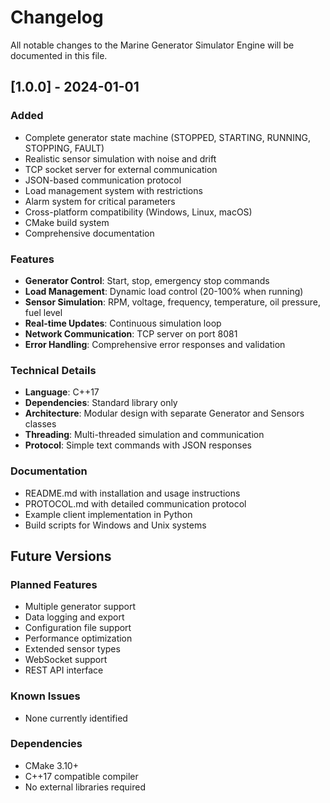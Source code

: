 # Changelog

All notable changes to the Marine Generator Simulator Engine will be documented in this file.

## [1.0.0] - 2024-01-01

### Added
- Complete generator state machine (STOPPED, STARTING, RUNNING, STOPPING, FAULT)
- Realistic sensor simulation with noise and drift
- TCP socket server for external communication
- JSON-based communication protocol
- Load management system with restrictions
- Alarm system for critical parameters
- Cross-platform compatibility (Windows, Linux, macOS)
- CMake build system
- Comprehensive documentation

### Features
- **Generator Control**: Start, stop, emergency stop commands
- **Load Management**: Dynamic load control (20-100% when running)
- **Sensor Simulation**: RPM, voltage, frequency, temperature, oil pressure, fuel level
- **Real-time Updates**: Continuous simulation loop
- **Network Communication**: TCP server on port 8081
- **Error Handling**: Comprehensive error responses and validation

### Technical Details
- **Language**: C++17
- **Dependencies**: Standard library only
- **Architecture**: Modular design with separate Generator and Sensors classes
- **Threading**: Multi-threaded simulation and communication
- **Protocol**: Simple text commands with JSON responses

### Documentation
- README.md with installation and usage instructions
- PROTOCOL.md with detailed communication protocol
- Example client implementation in Python
- Build scripts for Windows and Unix systems

## Future Versions

### Planned Features
- Multiple generator support
- Data logging and export
- Configuration file support
- Performance optimization
- Extended sensor types
- WebSocket support
- REST API interface

### Known Issues
- None currently identified

### Dependencies
- CMake 3.10+
- C++17 compatible compiler
- No external libraries required
